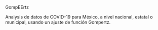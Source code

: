 GompEErtz


Analysis de datos de COVID-19 para México, a nivel nacional, estatal o municipal, usando un ajuste de función Gompertz. 
